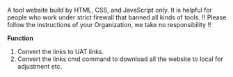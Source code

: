 A tool website build by HTML, CSS, and JavaScript only. 
It is helpful for people who work under strict firewall that banned all kinds of tools.
!! Please follow the instructions of your Organization, we take no responsibility !!

**Function**
1. Convert the links to UAT links.
2. Convert the links cmd command to download all the website to local for adjustment etc.
